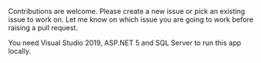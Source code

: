 Contributions are welcome. Please create a new issue or pick an existing 
issue to work on. Let me know on which issue you are going to work before 
raising a pull request.

You need Visual Studio 2019, ASP.NET 5 and SQL Server to run this app locally.
